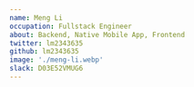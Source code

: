 ```yaml
---
name: Meng Li
occupation: Fullstack Engineer
about: Backend, Native Mobile App, Frontend
twitter: lm2343635
github: lm2343635
image: './meng-li.webp'
slack: D03E52VMUG6
---
```

